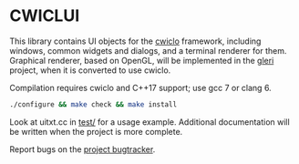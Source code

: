# CWICLUI

This library contains UI objects for the [cwiclo](https://github.com/msharov/cwiclo)
framework, including windows, common widgets and dialogs, and a terminal
renderer for them. Graphical renderer, based on OpenGL, will be implemented
in the [gleri](https://github.com/msharov/gleri) project, when it is converted
to use cwiclo.

Compilation requires cwiclo and C++17 support; use gcc 7 or clang 6.

```sh
./configure && make check && make install
```

Look at uitxt.cc in [test/](test/) for a usage example.
Additional documentation will be written when the project is more complete.

Report bugs on the [project bugtracker](https://github.com/msharov/cwiclui/issues).
